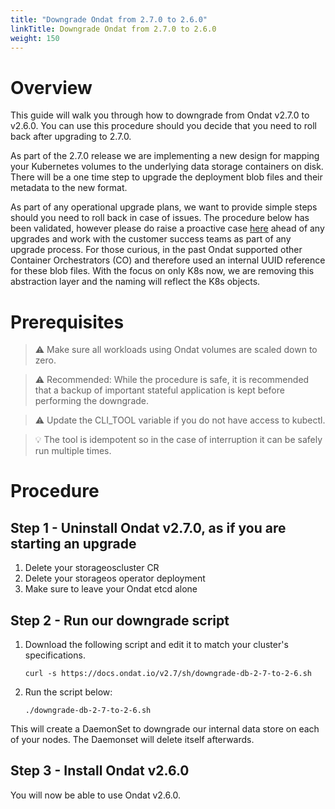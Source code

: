 ```yaml
---
title: "Downgrade Ondat from 2.7.0 to 2.6.0"
linkTitle: Downgrade Ondat from 2.7.0 to 2.6.0
weight: 150
---
```


# Overview

This guide will walk you through how to downgrade from Ondat v2.7.0 to v2.6.0. You can use this procedure should you decide that you need to roll back after upgrading to 2.7.0.

As part of the 2.7.0 release we are implementing a new design for mapping your Kubernetes volumes to the underlying data storage containers on disk. There will be a one time step to upgrade the deployment blob files and their metadata to the new format.

As part of any operational upgrade plans, we want to provide simple steps should you need to roll back in case of issues. The procedure below has been validated, however please do raise a proactive case [here](/docs/support/) ahead of any upgrades and work with the customer success teams as part of any upgrade process.
For those curious, in the past Ondat supported other Container Orchestrators (CO) and therefore used an internal UUID reference for these blob files. With the focus on only K8s now, we are removing this abstraction layer and the naming will reflect the K8s objects.

# Prerequisites

> ⚠️ Make sure all workloads using Ondat volumes are scaled down to zero.

> ⚠️ Recommended: While the procedure is safe, it is recommended that a backup of important stateful application is kept before performing the downgrade.

> ⚠️ Update the CLI_TOOL variable if you do not have access to kubectl.

> 💡 The tool is idempotent so in the case of interruption it can be safely run multiple times.

# Procedure

## Step 1 - Uninstall Ondat v2.7.0, as if you are starting an upgrade

1. Delete your storageoscluster CR
1. Delete your storageos operator deployment
1. Make sure to leave your Ondat etcd alone

## Step 2 - Run our downgrade script

1. Download the following script and edit it to match your cluster's specifications.

    ```
    curl -s https://docs.ondat.io/v2.7/sh/downgrade-db-2-7-to-2-6.sh
    ```

1. Run the script below:

    ```
    ./downgrade-db-2-7-to-2-6.sh
    ```

This will create a DaemonSet to downgrade our internal data store on each of your nodes. The Daemonset will delete itself afterwards.

## Step 3 - Install Ondat v2.6.0

You will now be able to use Ondat v2.6.0.
